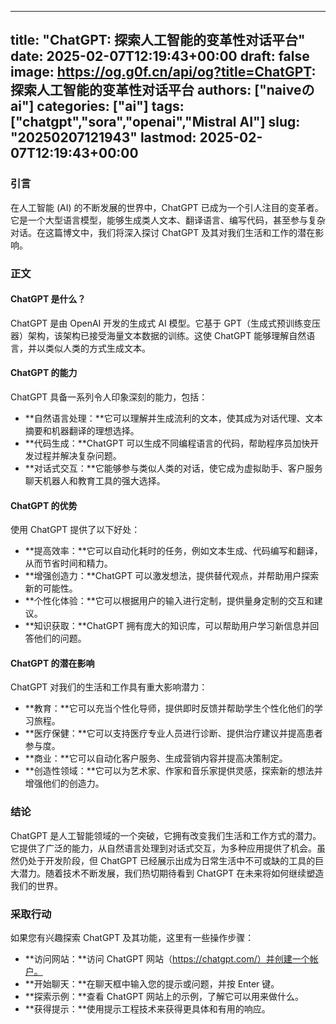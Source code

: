 
---
title: "ChatGPT: 探索人工智能的变革性对话平台"
date: 2025-02-07T12:19:43+00:00
draft: false
image: https://og.g0f.cn/api/og?title=ChatGPT: 探索人工智能的变革性对话平台
authors: ["naiveのai"]
categories: ["ai"]
tags: ["chatgpt","sora","openai","Mistral AI"]
slug: "20250207121943"
lastmod: 2025-02-07T12:19:43+00:00
---
### 引言

在人工智能 (AI) 的不断发展的世界中，ChatGPT 已成为一个引人注目的变革者。它是一个大型语言模型，能够生成类人文本、翻译语言、编写代码，甚至参与复杂对话。在这篇博文中，我们将深入探讨 ChatGPT 及其对我们生活和工作的潜在影响。

### 正文

#### ChatGPT 是什么？

ChatGPT 是由 OpenAI 开发的生成式 AI 模型。它基于 GPT（生成式预训练变压器）架构，该架构已接受海量文本数据的训练。这使 ChatGPT 能够理解自然语言，并以类似人类的方式生成文本。

#### ChatGPT 的能力

ChatGPT 具备一系列令人印象深刻的能力，包括：

- **自然语言处理：**它可以理解并生成流利的文本，使其成为对话代理、文本摘要和机器翻译的理想选择。
- **代码生成：**ChatGPT 可以生成不同编程语言的代码，帮助程序员加快开发过程并解决复杂问题。
- **对话式交互：**它能够参与类似人类的对话，使它成为虚拟助手、客户服务聊天机器人和教育工具的强大选择。

#### ChatGPT 的优势

使用 ChatGPT 提供了以下好处：

- **提高效率：**它可以自动化耗时的任务，例如文本生成、代码编写和翻译，从而节省时间和精力。
- **增强创造力：**ChatGPT 可以激发想法，提供替代观点，并帮助用户探索新的可能性。
- **个性化体验：**它可以根据用户的输入进行定制，提供量身定制的交互和建议。
- **知识获取：**ChatGPT 拥有庞大的知识库，可以帮助用户学习新信息并回答他们的问题。

#### ChatGPT 的潜在影响

ChatGPT 对我们的生活和工作具有重大影响潜力：

- **教育：**它可以充当个性化导师，提供即时反馈并帮助学生个性化他们的学习旅程。
- **医疗保健：**它可以支持医疗专业人员进行诊断、提供治疗建议并提高患者参与度。
- **商业：**它可以自动化客户服务、生成营销内容并提高决策制定。
- **创造性领域：**它可以为艺术家、作家和音乐家提供灵感，探索新的想法并增强他们的创造力。

### 结论

ChatGPT 是人工智能领域的一个突破，它拥有改变我们生活和工作方式的潜力。它提供了广泛的能力，从自然语言处理到对话式交互，为多种应用提供了机会。虽然仍处于开发阶段，但 ChatGPT 已经展示出成为日常生活中不可或缺的工具的巨大潜力。随着技术不断发展，我们热切期待看到 ChatGPT 在未来将如何继续塑造我们的世界。

### 采取行动

如果您有兴趣探索 ChatGPT 及其功能，这里有一些操作步骤：

- **访问网站：**访问 ChatGPT 网站（https://chatgpt.com/）并创建一个帐户。
- **开始聊天：**在聊天框中输入您的提示或问题，并按 Enter 键。
- **探索示例：**查看 ChatGPT 网站上的示例，了解它可以用来做什么。
- **获得提示：**使用提示工程技术来获得更具体和有用的响应。